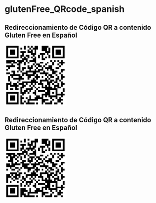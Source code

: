 # glutenFree_QRcode_spanish

## Redireccionamiento de Código QR a contenido Gluten Free en Español 

![screenshot](https://raw.githubusercontent.com/jairoruizsaenz/glutenFree_QRcode/master/qrcode_spanish.png "glutenFree_QRcode_spanish")

## Redireccionamiento de Código QR a contenido Gluten Free en Español 

![screenshot](https://raw.githubusercontent.com/jairoruizsaenz/glutenFree_QRcode/master/qrcode_english.png "glutenFree_QRcode_english")
